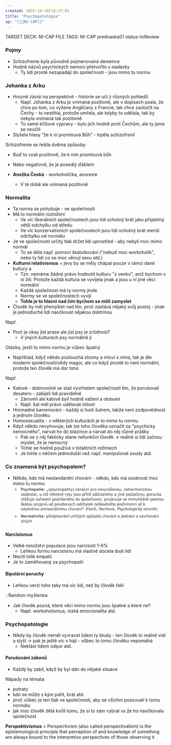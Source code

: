 ```yaml
---
created: 2025-10-16T14:37:01
title: "Psychopatologie"
up: "[[📖NI-CAP]]"
---
```


TARGET DECK: NI-CAP
FILE TAGS: NI-CAP prednaska01 status-toReview

### Pojmy
- Schizofrenie byla původně pojmenovaná demence
- Hodně názvů psychických nemocí přetvořilo v nadávky
	- Ty lidi prostě nezapadají do společnosti - jsou mimo tu normu

### Johanka z Arku
- Hrozně závisí na perspektivě - historie se učí z různých pohledů
	- Např. Johanka z Arku je vnímaná pozitivně, ale v dopisech psala, že chce po tom, co vyžene Angličany z Francie, tak chce zaútočit na Čechy - to nestihla, protože umřela, ale kdyby to udělala, tak by nebyla vnímaná tak pozitivně
	- To samé křížové výpravy - bylo jich hodně proti Čechům, ale ty jsme se neučili
- Slyšela hlasy "že k ní promlouvá Bůh" - trpěla schizofrenií

Schizofrenie se řešila dvěma způsoby:
- Buď to vzali pozitivně, že k nim promlouvá bůh
- Nebo negativně, že je posedlý ďáblem

- **Anežka Česká** - workoholička, anorexie
	- V té době ale vnímaná pozitivně

### Normalita
- Ta norma se pohybuje - ve společnosti
- Má to normální rozložení
	- Ve víc liberálních společnostech jsou lidi ochotný brát jako přijatelný větší odchylku od středu
	- Ve víc konzervativních společnostech jsou lidi ochotný brát menší odchylku od normálu
- Je ve společnosti určitý tlak držet lidi uprostřed - aby nebyli moc mimo normál
	- To se dělá např. pomocí škatulkování ("nebuď moc workoholik", nebo ty lidi co se moc věnují sexu atd.)
- **Kulturní relativismus** = jevy by se měly chápat pouze v rámci dané kultury a
	- Tzn. nemáme žádné právo hodnotit kulturu "z venku", aniž bychom v ní žili. Protože každá kultura se vyvíjela jinak a jsou u ní jiné věci normální
	- Každá společnost má ty normy jinde
	- Normy se ve společnostech vyvíjí
	- **Tohle je to hlavní nad čím bychom se měli zamyslet**
- Člověk by měl přemýšlet nad tím, proč zastává nějaký svůj postoj - jinak je jednoduché lidi naočkovat nějakou doktrínou

Např.
- Proč je okay jíst prase ale jíst psy je zrůdnost?
	- V jiných kulturách psy normálně jí

Otázka, jestli to mimo normu je vůbec špatný
- Například, když někdo poslouchá stromy a mluví s nima, tak je dle moderní společnosti/vědy magor, ale co když prostě to není normální, protože ten člověk má _dar_ toho

Např.
- Katové - dobrovolně se stali vyvrhelem společnosti tím, že porušovali desatero - zabíjeli lidi pravidelně
	- Zároveň ale katové byli hodně vážení a obávaní
	- Např. kat měl právo udělovat milost
- Hromadné kamenování - každý si hodí šutrem, takže není zodpovědnost a jednom člověku
- Homosexualita - v některých kulturách je to mimo tu normu
- Když někdo nevyhovuje, tak lze toho člověka označit za "psychicky nemocného", narvat ho do blázince a narvat do něj různé prášky
	- Pak se z něj fakticky stane nefunkční člověk -> reálně si lidi začnou myslet, že je nemocný
	- Tohle se hodně používá v totalitních režimech
	- Je tohle v něčem jednodušší než např. manipulovat soudy atd.

### Co znamená být psychopatem?
- Někdo, kdo má nestandardní chování - někdo, kdo má osobnost moc mimo tu normu
![](../../Assets/Pasted%20image%2020251016153407.png)

#### Narcisismus
- Velké množství populace jsou narcisisti 1-6%
	- Lehkou formu narcisismu má vlastně docela dost lidí
- Necítí tolik empatii
- Je to zaměňovaný za psychopatii

#### Bipolární poruchy
- Lehkou verzi toho taky má víc lidí, než by člověk řekl

💡Random myšlenka:
- Jak člověk pozná, které věci mimo normu jsou špatné a které ne?
	- Např. workoholismus, nízká emocionalita atd.

### Psychopatologie
- Nikdy by člověk neměl vyvracet lidem ty bludy - ten člověk to reálně vidí a slyší -> pak je ještě víc v háji - vůbec to tomu člověku nepomáhá
	- Neklást lidem odpor atd. 


#### Porušování zákonů
- Každý by zabil, když by byl dán do nějaké situace

Nápady na témata:
- potraty
- kdo se může s kým pářit, brát atd.
- proč vůbec je ten tlak ve společnosti, aby se všichni posouvali k tomu normálu
- jak moc člověk dělá kvůli tomu, že si to sám vybral vs že ho naočkovala společnost

**Perspektivismus** = Perspectivism (also called perspectivalism) is the epistemological principle that perception of and knowledge of something are always bound to the interpretive perspectives of those observing it

